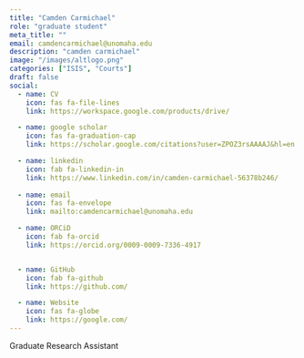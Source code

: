 ```yaml
---
title: "Camden Carmichael"
role: "graduate student"
meta_title: ""
email: camdencarmichael@unomaha.edu
description: "camden carmichael"
image: "/images/altlogo.png"
categories: ["ISIS", "Courts"]
draft: false
social:
  - name: CV
    icon: fas fa-file-lines
    link: https://workspace.google.com/products/drive/

  - name: google scholar
    icon: fas fa-graduation-cap
    link: https://scholar.google.com/citations?user=ZPOZ3rsAAAAJ&hl=en

  - name: linkedin
    icon: fab fa-linkedin-in
    link: https://www.linkedin.com/in/camden-carmichael-56378b246/
  
  - name: email
    icon: fas fa-envelope
    link: mailto:camdencarmichael@unomaha.edu

  - name: ORCiD
    icon: fab fa-orcid
    link: https://orcid.org/0009-0009-7336-4917


  - name: GitHub
    icon: fab fa-github
    link: https://github.com/

  - name: Website
    icon: fas fa-globe
    link: https://google.com/
---
```

Graduate Research Assistant
<!--more-->